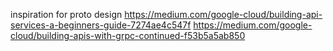 inspiration for proto design
https://medium.com/google-cloud/building-api-services-a-beginners-guide-7274ae4c547f
https://medium.com/google-cloud/building-apis-with-grpc-continued-f53b5a5ab850



